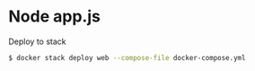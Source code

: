 
# Node app.js

Deploy to stack
```bash
$ docker stack deploy web --compose-file docker-compose.yml
```